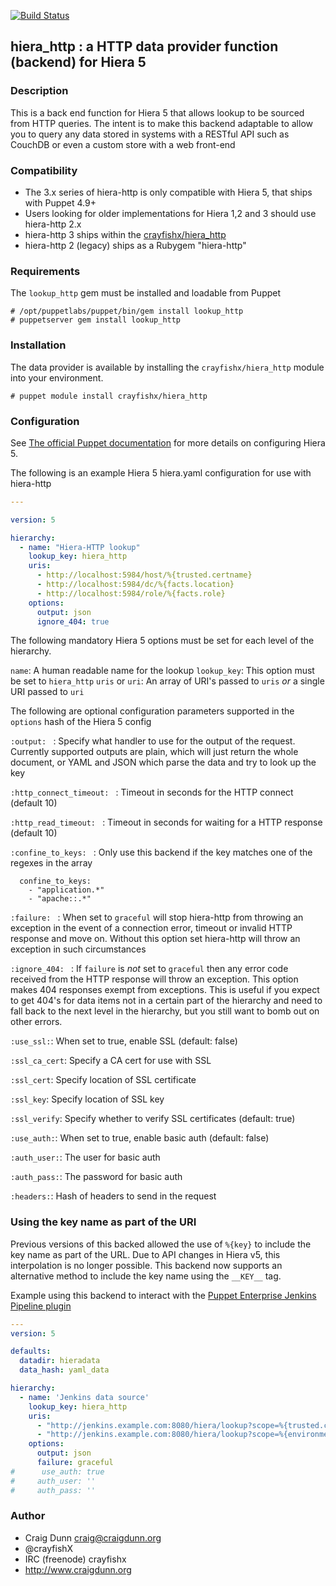 
[![Build Status](https://travis-ci.org/crayfishx/hiera-http.svg?branch=master)](https://travis-ci.org/crayfishx/hiera-http)

## hiera_http : a HTTP data provider function (backend) for Hiera 5

### Description

This is a back end function for Hiera 5 that allows lookup to be sourced from HTTP queries.  The intent is to make this backend adaptable to allow you to query any data stored in systems with a RESTful API such as CouchDB or even a custom store with a web front-end

### Compatibility

* The 3.x series of hiera-http is only compatible with Hiera 5, that ships with Puppet 4.9+
* Users looking for older implementations for Hiera 1,2 and 3 should use hiera-http 2.x
* hiera-http 3 ships within the [crayfishx/hiera_http](https://forge.puppet.com/crayfishx/hiera_http)
* hiera-http 2 (legacy) ships as a Rubygem "hiera-http"

### Requirements

The `lookup_http` gem must be installed and loadable from Puppet

```
# /opt/puppetlabs/puppet/bin/gem install lookup_http
# puppetserver gem install lookup_http
```


### Installation

The data provider is available by installing the `crayfishx/hiera_http` module into your environment.

```
# puppet module install crayfishx/hiera_http
```

### Configuration

See [The official Puppet documentation](https://docs.puppet.com/puppet/4.9/hiera_intro.html) for more details on configuring Hiera 5.

The following is an example Hiera 5 hiera.yaml configuration for use with hiera-http

```yaml
---

version: 5

hierarchy:
  - name: "Hiera-HTTP lookup"
    lookup_key: hiera_http
    uris:
      - http://localhost:5984/host/%{trusted.certname}
      - http://localhost:5984/dc/%{facts.location}
      - http://localhost:5984/role/%{facts.role}
    options:
      output: json
      ignore_404: true
```

The following mandatory Hiera 5 options must be set for each level of the hierarchy.

`name`: A human readable name for the lookup
`lookup_key`: This option must be set to `hiera_http`
`uris` or `uri`: An array of URI's passed to `uris` _or_ a single URI passed to `uri`


The following are optional configuration parameters supported in the `options` hash of the Hiera 5 config

`:output: ` : Specify what handler to use for the output of the request.  Currently supported outputs are plain, which will just return the whole document, or YAML and JSON which parse the data and try to look up the key

`:http_connect_timeout: ` : Timeout in seconds for the HTTP connect (default 10)

`:http_read_timeout: ` : Timeout in seconds for waiting for a HTTP response (default 10)

`:confine_to_keys: ` : Only use this backend if the key matches one of the regexes in the array

      confine_to_keys:
        - "application.*"
        - "apache::.*"

`:failure: ` : When set to `graceful` will stop hiera-http from throwing an exception in the event of a connection error, timeout or invalid HTTP response and move on.  Without this option set hiera-http will throw an exception in such circumstances

`:ignore_404: ` : If `failure` is _not_ set to `graceful` then any error code received from the HTTP response will throw an exception.  This option makes 404 responses exempt from exceptions.  This is useful if you expect to get 404's for data items not in a certain part of the hierarchy and need to fall back to the next level in the hierarchy, but you still want to bomb out on other errors.

`:use_ssl:`: When set to true, enable SSL (default: false)

`:ssl_ca_cert`: Specify a CA cert for use with SSL

`:ssl_cert`: Specify location of SSL certificate

`:ssl_key`: Specify location of SSL key

`:ssl_verify`: Specify whether to verify SSL certificates (default: true)

`:use_auth:`: When set to true, enable basic auth (default: false)

`:auth_user:`: The user for basic auth

`:auth_pass:`: The password for basic auth

`:headers:`: Hash of headers to send in the request

### Using the key name as part of the URI

Previous versions of this backed allowed the use of `%{key}` to include the key
name as part of the URL. Due to API changes in Hiera v5, this interpolation is
no longer possible. This backend now supports an alternative method to include
the key name using the `__KEY__` tag.

Example using this backend to interact with the [Puppet Enterprise Jenkins Pipeline plugin](https://wiki.jenkins.io/display/JENKINS/Puppet+Enterprise+Pipeline+Plugin)

```yaml
---
version: 5

defaults:
  datadir: hieradata
  data_hash: yaml_data

hierarchy:
  - name: 'Jenkins data source'
    lookup_key: hiera_http
    uris:
      - "http://jenkins.example.com:8080/hiera/lookup?scope=%{trusted.certname}&key=__KEY__"
      - "http://jenkins.example.com:8080/hiera/lookup?scope=%{environment}&key=__KEY__"
    options:
      output: json
      failure: graceful
#      use_auth: true
#     auth_user: ''
#     auth_pass: ''

```

### Author

* Craig Dunn <craig@craigdunn.org>
* @crayfishX
* IRC (freenode) crayfishx
* http://www.craigdunn.org

